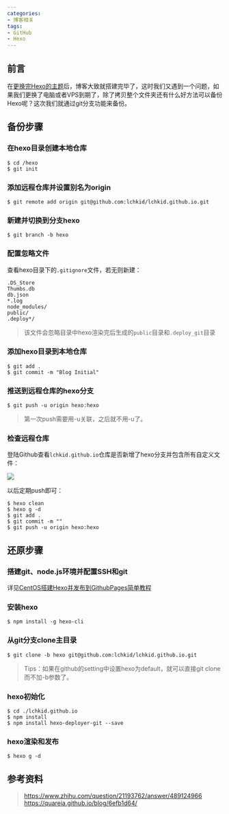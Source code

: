 ```yaml
---
categories:
- 博客相关
tags:
- GitHub
- Hexo
---
```


## 前言

在[更换完Hexo的主题](/2020/03/05/Hexo更换Next主题/)后，博客大致就搭建完毕了，这时我们又遇到一个问题，如果我们更换了电脑或者VPS到期了，除了拷贝整个文件夹还有什么好方法可以备份Hexo呢？这次我们就通过git分支功能来备份。





## 备份步骤

### 在hexo目录创建本地仓库

```shell
$ cd /hexo
$ git init
```

<!-- more -->

### 添加远程仓库并设置别名为origin

```shell
$ git remote add origin git@github.com:lchkid/lchkid.github.io.git
```

### 新建并切换到分支hexo

```shell
$ git branch -b hexo
```

### 配置忽略文件

查看hexo目录下的`.gitignore`文件，若无则新建：

```
.DS_Store
Thumbs.db
db.json
*.log
node_modules/
public/
.deploy*/
```

> 该文件会忽略目录中hexo渲染完后生成的`public`目录和`.deploy_git`目录

### 添加hexo目录到本地仓库

```shell
$ git add .
$ git commit -m "Blog Initial"
```

### 推送到远程仓库的hexo分支

```shell
$ git push -u origin hexo:hexo
```

> 第一次push需要用-u关联，之后就不用-u了。

### 检查远程仓库

登陆Github查看`lchkid.github.io`仓库是否新增了hexo分支并包含所有自定义文件：

![](/images/20200305/github分支截图.png)

以后定期push即可：

```shell
$ hexo clean
$ hexo g -d
$ git add .
$ git commit -m ""
$ git push -u origin hexo:hexo
```





## 还原步骤

### 搭建git、node.js环境并配置SSH和git

详见[CentOS搭建Hexo并发布到GithubPages简单教程](/2020/03/05/CentOS搭建Hexo并发布到GithubPages简单教程)

### 安装hexo

```shell
$ npm install -g hexo-cli
```

### 从git分支clone主目录

```shell
$ git clone -b hexo git@github.com:lchkid/lchkid.github.io.git
```

> Tips：如果在github的setting中设置hexo为default，就可以直接git clone而不加-b参数了。

### hexo初始化

```shell
$ cd ./lchkid.github.io
$ npm install
$ npm install hexo-deployer-git --save
```

### hexo渲染和发布

```shell
$ hexo g -d
```





## 参考资料

>https://www.zhihu.com/question/21193762/answer/489124966
>https://quareia.github.io/blog/6efb1d64/
